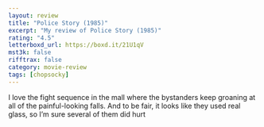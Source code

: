 ```yaml
---
layout: review
title: "Police Story (1985)"
excerpt: "My review of Police Story (1985)"
rating: "4.5"
letterboxd_url: https://boxd.it/21U1qV
mst3k: false
rifftrax: false
category: movie-review
tags: [chopsocky]
---
```


I love the fight sequence in the mall where the bystanders keep groaning at all of the painful-looking falls. And to be fair, it looks like they used real glass, so I’m sure several of them did hurt
